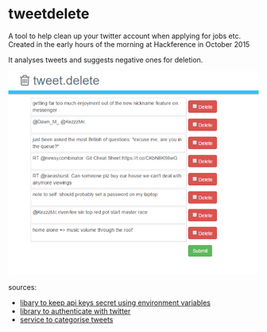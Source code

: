 # tweetdelete
A tool to help clean up your twitter account when applying for jobs etc.
Created in the early hours of the morning at Hackference in October 2015

It analyses tweets and suggests negative ones for deletion.

![screenshot](screenshot.png)

sources:
  * [libary to keep api keys secret using environment variables](http://github.com/vlucas/phpdotenv)
  * [library to authenticate with twitter](http://twitteroauth.com)
  * [service to categorise tweets](http://help.sentiment140.com/api)
